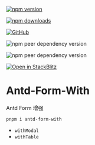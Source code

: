 <p align="center">

[![npm version](https://img.shields.io/npm/v/antd-form-with?style=flat-square)](https://www.npmjs.com/package/antd-form-with)

[![npm downloads](https://img.shields.io/npm/dt/antd-form-with.svg?style=flat-square)](http://www.npmtrends.com/antd-form-with)

<!-- [![npm bundle size](https://img.shields.io/bundlephobia/minzip/antd-form-with?style=flat-square)](https://bundlephobia.com/result?p=antd-form-with) -->

[![GitHub](https://img.shields.io/github/license/binghuis/antd-form-with.svg?style=flat-square)](https://github.com/binghuis/antd-form-with/blob/main/LICENSE)

![npm peer dependency version](https://img.shields.io/npm/dependency-version/antd-form-with/peer/react?style=flat-square)

![npm peer dependency version](https://img.shields.io/npm/dependency-version/antd-form-with/peer/antd?style=flat-square)

</p>

[![Open in StackBlitz](https://developer.stackblitz.com/img/open_in_stackblitz_small.svg)](https://stackblitz.com/github/binghuis/antd-form-with/tree/main/samples/basic)

# Antd-Form-With

Antd Form 增强

`pnpm i antd-form-with`

- `withModal`
- `withTable`
